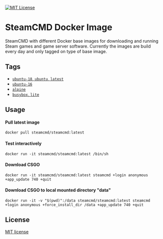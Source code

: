 [![MIT License](https://img.shields.io/badge/license-MIT-blue.svg)](LICENSE.md)

# SteamCMD Docker Image

SteamCMD with different Docker base images for downloading and running Steam games and game server software. Currently the images are build every day and only tagged on type of base image.

## Tags

- [`ubuntu-18`, `ubuntu`, `latest`](https://github.com/steamcmd/docker/blob/master/dockerfiles/ubuntu-18)
- [`ubuntu-16`](https://github.com/steamcmd/docker/blob/master/dockerfiles/ubuntu-16)
- [`alpine`](https://github.com/steamcmd/docker/blob/master/dockerfiles/alpine)
- [`busybox`, `lite`](https://github.com/steamcmd/docker/blob/master/dockerfiles/busybox)

## Usage

#### Pull latest image
```
docker pull steamcmd/steamcmd:latest
```
#### Test interactively
```
docker run -it steamcmd/steamcmd:latest /bin/sh
```
#### Download CSGO
```
docker run -it steamcmd/steamcmd:latest steamcmd +login anonymous +app_update 740 +quit
```
#### Download CSGO to local mounted directory "data"
```
docker run -it -v "$(pwd)":/data steamcmd/steamcmd:latest steamcmd +login anonymous +force_install_dir /data +app_update 740 +quit
```

## License

[MIT license](LICENSE.md)
